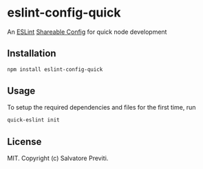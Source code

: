 # eslint-config-quick

An [ESLint](https://eslint.org/) [Shareable Config](http://eslint.org/docs/developer-guide/shareable-configs) for quick node development

## Installation

```bash
npm install eslint-config-quick
```

## Usage

To setup the required dependencies and files for the first time, run

```bash
quick-eslint init
```

## License

MIT. Copyright (c) Salvatore Previti.